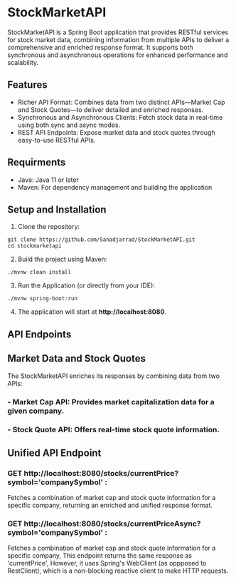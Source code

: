 # StockMarketAPI

StockMarketAPI is a Spring Boot application that provides RESTful services for stock market data, combining information from multiple APIs to deliver a comprehensive and enriched response format. It supports both synchronous and asynchronous operations for enhanced performance and scalability.

## Features

- Richer API Format: Combines data from two distinct APIs—Market Cap and Stock Quotes—to deliver detailed and enriched responses.
- Synchronous and Asynchronous Clients: Fetch stock data in real-time using both sync and async modes.
- REST API Endpoints: Expose market data and stock quotes through easy-to-use RESTful APIs.

## Requirments

- Java: Java 11 or later
- Maven: For dependency management and building the application

## Setup and Installation

1. Clone the repository:

```
git clone https://github.com/Sanadjarrad/StockMarketAPI.git
cd stockmarketapi
```
2. Build the project using Maven: 

```
./mvnw clean install
```

3. Run the Application (or directly from your IDE):

```
./mvnw spring-boot:run
```

4. The application will start at **http://localhost:8080**.

## API Endpoints

## Market Data and Stock Quotes
The StockMarketAPI enriches its responses by combining data from two APIs:

### - Market Cap API: Provides market capitalization data for a given company.
### - Stock Quote API: Offers real-time stock quote information.

## Unified API Endpoint
### GET http://localhost:8080/stocks/currentPrice?symbol='companySymbol' : 
Fetches a combination of market cap and stock quote information for a specific company, returning an enriched and unified response format.

### GET http://localhost:8080/stocks/currentPriceAsync?symbol='companySymbol' :
Fetches a combination of market cap and stock quote information for a specific company, This endpoint returns the same response as 'currentPrice',
However, it uses Spring's WebClient (as oppposed to RestClient), which is a non-blocking reactive client to make HTTP requests.

